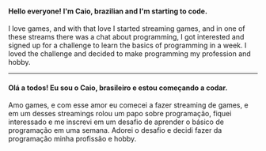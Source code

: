 #### Hello everyone! I'm Caio, brazilian and I'm starting to code.

I love games, and with that love I started streaming games, and in one of these streams there was a chat about programming, I got interested and signed up for a challenge to learn the basics of programming in a week.
I loved the challenge and decided to make programming my profession and hobby.

_____________________________________________________________________________

#### Olá a todos! Eu sou o Caio, brasileiro e estou começando a codar.

Amo games, e com esse amor  eu comecei a fazer streaming de games, e em um desses streamings rolou um papo sobre programação, fiquei interessado e me inscrevi em um desafio de aprender o básico de programação em uma semana.
Adorei o desafio e decidi fazer da programação minha profissão e hobby.


